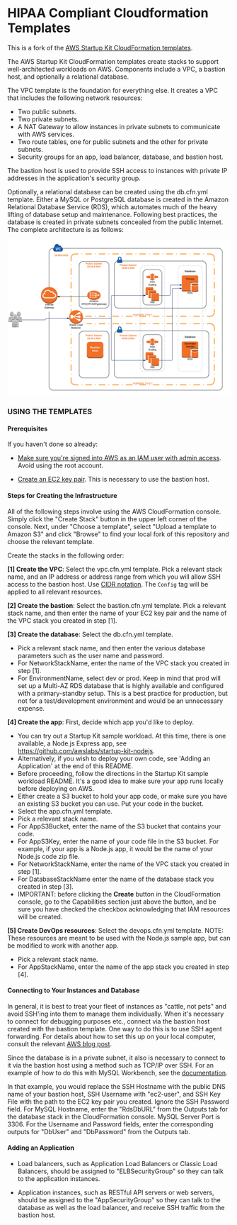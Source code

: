 # HIPAA Compliant Cloudformation Templates

This is a fork of the
[AWS Startup Kit CloudFormation templates](https://github.com/awslabs/startup-kit-templates).

The AWS Startup Kit CloudFormation templates create stacks to support well-architected
workloads on AWS. Components include a VPC, a bastion host, and optionally a relational
database.

The VPC template is the foundation for everything else. It creates a VPC that includes
the following network resources:
- Two public subnets.
- Two private subnets.
- A NAT Gateway to allow instances in private subnets to communicate with AWS services.
- Two route tables, one for public subnets and the other for private subnets.
- Security groups for an app, load balancer, database, and bastion host.
    
The bastion host is used to provide SSH access to instances with private IP addresses in
the application's security group.

Optionally, a relational database can be created using the db.cfn.yml template. Either
a MySQL or PostgreSQL database is created in the Amazon Relational Database Service
(RDS), which automates much of the heavy lifting of database setup and maintenance.
Following best practices, the database is created in private subnets concealed from the 
public Internet.  The complete architecture is as follows:

![Architecture](images/architecture.png)

### USING THE TEMPLATES

#### Prerequisites

If you haven't done so already:

- [Make sure you're signed into AWS as an IAM user with admin access](http://docs.aws.amazon.com/IAM/latest/UserGuide/getting-started_create-admin-group.html).
Avoid using the root account.


- [Create an EC2 key pair](http://docs.aws.amazon.com/AWSEC2/latest/UserGuide/ec2-key-pairs.html#having-ec2-create-your-key-pair). This is necessary to use the bastion host.

#### Steps for Creating the Infrastructure

All of the following steps involve using the AWS CloudFormation console. Simply
click the "Create Stack" button in the upper left corner of the console. Next,
under "Choose a template", select "Upload a template to Amazon S3" and click
"Browse" to find your local fork of this repository and choose the relevant template.

Create the stacks in the following order:

**[1] Create the VPC**: Select the vpc.cfn.yml template. Pick a relevant stack
name, and an IP address or address range from which you will allow SSH access
to the bastion host. Use [CIDR notation](https://en.wikipedia.org/wiki/Classless_Inter-Domain_Routing). The `Config` tag will be applied to all relevant resources.

**[2] Create the bastion**: Select the bastion.cfn.yml template. Pick a relevant
stack name, and then enter the name of your EC2 key pair and the name of the VPC
stack you created in step [1]. 

**[3] Create the database**: Select the db.cfn.yml template. 
- Pick a relevant stack name, and then enter the various database parameters such
as the user name and password. 
- For NetworkStackName, enter the name of the VPC stack you created in step [1]. 
- For EnvironmentName, select dev or prod.  Keep in mind that prod will set up a 
Multi-AZ RDS database that is highly available and configured with a primary-standby
setup. This is a best practice for production, but not for a test/development environment
and would be an unnecessary expense.

**[4] Create the app**: First, decide which app you'd like to deploy.
- You can try out a Startup Kit sample workload.  At this time, there is one available,
a Node.js Express app, see https://github.com/awslabs/startup-kit-nodejs.  
- Alternatively, if you wish to deploy your own code, see 'Adding an Application'
at the end of this README.
- Before proceeding, follow the directions in the Startup Kit sample workload README.
It's a good idea to make sure your app runs locally before deploying on AWS.
- Either create a S3 bucket to hold your app code, or make sure you have an existing S3 bucket you can use.  Put your code in the bucket.
- Select the app.cfn.yml template. 
- Pick a relevant stack name. 
- For AppS3Bucket, enter the name of the S3 bucket that contains your code.
- For AppS3Key, enter the name of your code file in the S3 bucket.  For example, if your
app is a Node.js app, it would be the name of your Node.js code zip file. 
- For NetworkStackName, enter the name of the VPC stack you created in step [1].
- For DatabaseStackName enter the name of the database stack you created in step [3].  
- IMPORTANT:  before clicking the **Create** button in the CloudFormation console, 
go to the Capabilities section just above the button, and be sure you have checked the
checkbox acknowledging that IAM resources will be created.  

**[5] Create DevOps resources**: Select the devops.cfn.yml template. NOTE:  These resources
are meant to be used with the Node.js sample app, but can be modified to work with another app.  
- Pick a relevant stack name. 
- For AppStackName, enter the name of the app stack you created in step [4].

#### Connecting to Your Instances and Database

In general, it is best to treat your fleet of instances as "cattle, not pets" and
avoid SSH'ing into them to manage them individually. When it's necessary to connect
for debugging purposes etc., connect via the bastion host created with the bastion
template. One way to do this is to use SSH agent forwarding. For details about how
to set this up on your local computer, consult the relevant [AWS blog post](https://aws.amazon.com/blogs/security/securely-connect-to-linux-instances-running-in-a-private-amazon-vpc).

Since the database is in a private subnet, it also is necessary to connect to it via
the bastion host using a method such as TCP/IP over SSH. For an example of how 
to do this with MySQL Workbench, see the [documentation](http://dev.mysql.com/doc/workbench/en/wb-mysql-connections-methods-ssh.html).

In that example, you would replace the SSH Hostname with the public DNS name of
your bastion host, SSH Username with "ec2-user", and SSH Key File with the path 
to the EC2 key pair you created. Ignore the SSH Password field. For MySQL Hostname,
enter the "RdsDbURL" from the Outputs tab for the database stack in the CloudFormation
console. MySQL Server Port is 3306. For the Username and Password fields, enter the 
corresponding outputs for "DbUser" and "DbPassword" from the Outputs tab.


#### Adding an Application

- Load balancers, such as Application Load Balancers or Classic Load Balancers,
should be assigned to "ELBSecurityGroup" so they can talk to the application
instances.

- Application instances, such as RESTful API servers or web servers, should be
assigned to the "AppSecurityGroup" so they can talk to the database as
well as the load balancer, and receive SSH traffic from the bastion host.
